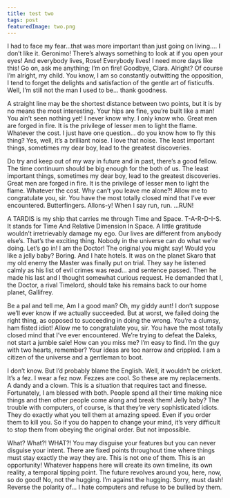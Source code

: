 ```yaml
---
title: test two
tags: post
featuredImage: two.png
---
```


I had to face my fear…that was more important than just going on living…. I don’t like it. Geronimo! There’s always something to look at if you open your eyes! And everybody lives, Rose! Everybody lives! I need more days like this! Go on, ask me anything; I’m on fire! Goodbye, Clara. Alright? Of course I’m alright, my child. You know, I am so constantly outwitting the opposition, I tend to forget the delights and satisfaction of the gentle art of fisticuffs. Well, I’m still not the man I used to be… thank goodness.

A straight line may be the shortest distance between two points, but it is by no means the most interesting. Your hips are fine, you’re built like a man! You ain’t seen nothing yet! I never know why. I only know who. Great men are forged in fire. It is the privilege of lesser men to light the flame. Whatever the cost. I just have one question… do you know how to fly this thing? Yes, well, it’s a brilliant noise. I love that noise. The least important things, sometimes my dear boy, lead to the greatest discoveries.

Do try and keep out of my way in future and in past, there’s a good fellow. The time continuum should be big enough for the both of us. The least important things, sometimes my dear boy, lead to the greatest discoveries. Great men are forged in fire. It is the privilege of lesser men to light the flame. Whatever the cost. Why can’t you leave me alone?! Allow me to congratulate you, sir. You have the most totally closed mind that I’ve ever encountered. Butterfingers. Allons-y! When I say run, run. …RUN!

A TARDIS is my ship that carries me through Time and Space. T-A-R-D-I-S. It stands for Time And Relative Dimension In Space. A little gratitude wouldn’t irretrievably damage my ego. Our lives are different from anybody else’s. That’s the exciting thing. Nobody in the universe can do what we’re doing. Let’s go in! I am the Doctor! The original you might say! Would you like a jelly baby? Boring. And I hate hotels. It was on the planet Skaro that my old enemy the Master was finally put on trial. They say he listened calmly as his list of evil crimes was read… and sentence passed. Then he made his last and I thought somewhat curious request. He demanded that I, the Doctor, a rival Timelord, should take his remains back to our home planet, Gallifrey.

Be a pal and tell me, Am I a good man? Oh, my giddy aunt! I don’t suppose we’ll ever know if we actually succeeded. But at worst, we failed doing the right thing, as opposed to succeeding in doing the wrong. You’re a clumsy, ham fisted idiot! Allow me to congratulate you, sir. You have the most totally closed mind that I’ve ever encountered. We’re trying to defeat the Daleks, not start a jumble sale! How can you miss me? I’m easy to find. I’m the guy with two hearts, remember? Your ideas are too narrow and crippled. I am a citizen of the universe and a gentleman to boot.

I don’t know. But I’d probably blame the English. Well, it wouldn’t be cricket. It’s a fez. I wear a fez now. Fezzes are cool. So these are my replacements. A dandy and a clown. This is a situation that requires tact and finesse. Fortunately, I am blessed with both. People spend all their time making nice things and then other people come along and break them! Jelly baby? The trouble with computers, of course, is that they’re very sophisticated idiots. They do exactly what you tell them at amazing speed. Even if you order them to kill you. So if you do happen to change your mind, it’s very difficult to stop them from obeying the original order. But not impossible.

What? What?! WHAT?! You may disguise your features but you can never disguise your intent. There are fixed points throughout time where things must stay exactly the way they are. This is not one of them. This is an opportunity! Whatever happens here will create its own timeline, its own reality, a temporal tipping point. The future revolves around you, here, now, so do good! No, not the hugging. I’m against the hugging. Sorry, must dash! Reverse the polarity of… I hate computers and refuse to be bullied by them.
